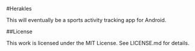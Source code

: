#Herakles

This will eventually be a sports activity tracking app for Android.

##License

This work is licensed under the MIT License. See LICENSE.md for details.
